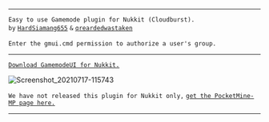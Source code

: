 
---

 `Easy to use Gamemode plugin for Nukkit (Cloudburst).`<br />
    `by` [`HardSiamang655`](https://github.com/hardsiamang655) `&` [`qreardedwastaken`](https://github.com/qreardedwastaken)<br /><br>
      `Enter the gmui.cmd permission to authorize a user's group.`

---

[`Download GamemodeUI for Nukkit.`](https://cdn.discordapp.com/attachments/710886479894675577/865880624299900928/GamemodeUI_v1.0.0.jar)

![Screenshot_20210717-115743](https://user-images.githubusercontent.com/78941156/126032179-e8a17d94-5bb7-42bd-abfe-ad6d9106c56e.png)

`We have not released this plugin for Nukkit only,` [`get the PocketMine-MP page here.`](https://github.com/qreardedwastaken/GamemodeUI)

---
